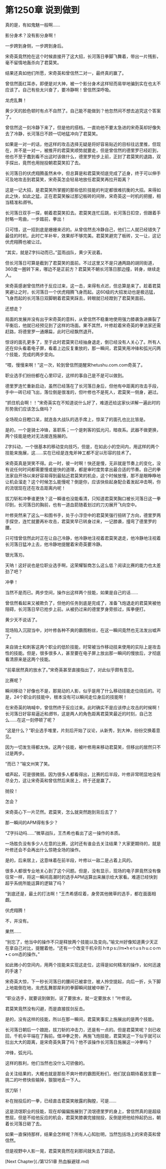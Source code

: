 # 第1250章 说到做到

真的是，有如鬼魅一般啊……

影分身术？没有影分身啊！

一步跨到身侧，一步跨到身后。

宋奇英竟然抢在这个时候直接开了这大招，长河落日拳脚飞舞着，带出一片残影，毫不留情地轰杀向了君莫笑。

结果还真如他们所愿，宋奇英和曾信然二对一，最终真的赢了。

曾信然面红耳赤，即便是对大神，被一个影分身术这样轻而易举地骗到实在也太不应该了。自己有些太兴奋了，要冷静啊！曾信然深呼吸。

龙虎乱舞！

黄少天的脸色顿时有点不自然了。自己能不能做到？他忽然间不想去追究这个答案了。

曾信然这一刻冷静下来了，但是他的搭档，一直劝他不要太急进的宋奇英却好像失去了冷静，长河落日不顾一切地猛冲向了君莫笑。

如果是一对一的话，他这样的攻击选择无疑是将好容易贴近的目标往远里推，但现在，并不是一对一，被推开的君莫笑顺势就要走，但是曾信然的德里罗已经赶到，他也不至于蠢到看不出这时该做什么，德里罗抢步上前，正封了君莫笑的退路，双手探出，竟然也用抛投朝君莫笑扣了去。

长河落日的伏虎翔腾虽然未中，但总算是和君莫笑彻底完成了近身，终于可以伸手可及地攻击到君莫笑，宋奇英怎会轻易地放任君莫笑再拉开距离？

这是一记大招，是君莫笑所掌握的那些低阶技能的判定都很难抗衡的大招。来得如此之快，如此之猛，正在君莫笑躲过那记板砖的间隙，宋奇英这一时机的把握，相当精准和*图*书。

长河落日双手一探，朝着君莫笑扣去。君莫笑连忙后跳，长河落日扣空，但跟着手肘略一弯曲，一步踏前，拳出！

只可惜，这一招到底是姗姗来迟的。从曾信然去冷静自己，他们二人就已经错失了最佳的时机，此时亡羊补牢，效果却不够完美。君莫笑避完了板砖，又一让，这记伏虎翔腾也被让过。

“其实，就是Z字抖动而已。”蓝雨战队，黄少天说着。

但长河落日可算是截到了君莫笑的面前。不过这里又不是只通两路的胡同街道，360度一圈转下来，哪边不是正前方？君莫笑不朝长河落日那边撞，转身，继续走人。

宋奇英感谢曾信然终于反应过来，这一击，来得有点迟，但总算是来了。趁着君莫笑避让之时，长河落日一个伏虎翔腾飞身而起。这60级的大招发动也是极迅猛，飞身而起的长河落日双脚朝着君莫笑踩去，转眼就已经蹬到了君莫笑面前。

还想走？

局面的发展并没有出乎宋奇英的意料，从曾信然不稳重地使用强力膝袭急进撕裂了平衡后，他就已经预见到了这样的场面。果不其然，叶修趁着宋奇英的拳法家还需赶路，将德里罗一通爆扁，此时已经飘然退开。

惊讶的面孔更多了，至于此时君莫笑已经抽身退走，倒已经没有人关心了。所有人还在仰头看着电子屏，看着上边反复重放的，那一瞬间，君莫笑用冲锋和弧光闪两个技能，完成的两步变向。

“喂，慢慢来啊！”这一次，轮到曾信然提醒宋hetushu.com.com奇英了。

职业选手们纷纷都在心里印证，这样的事自己是不是可以做到。

德里罗连忙重新启动，虽然已经落在了长河落日身后，但他有中距离的攻击手段，手中一砖已经飞出，落位倒是很准的，但叶修也不是死人，君莫笑一侧身，避过。

“抓住机会啊！！”宋奇英实在不知道说什么好了，难道还给这家伙详解一遍此时的形势我们应该怎么做吗？

全场观众目瞪口呆，就连各大战队的选手席上，惊呆了的面孔也比比皆是。

是的，一个是骑士冲锋，圣职系；一个是刺客的弧光闪，暗夜系。武器不做更换，两个技能是绝对无法接连施展的。

Z字抖动，一个很基本的移动变向技巧，但是，在如此小的空间内，用这样的两个技能来施展，这……实在已经是连鬼斧神工都不足以形容的技术了。

宋奇英真是哭笑不得。此一时，彼一时啊！快还是慢，无非就是节奏上的变化，没有说任何时间都需要慢或是快的道理，都是审时度势拿出最合适的节奏。自己的拳法家自开场以来好容易得到最贴近君莫笑的机会，这个时候放慢，那不是眼睁睁地让机会溜走？这个时候怎么能慢呢？倒是你，应该快些起身配合着发起冲击啊，你的流氓现在还在攻击距离内呢！

拔刀斩和冲拳谁更快？这一瞬谁也没能看清，只知道君莫笑胸口被长河落日这一拳印到，长河落日的胸前，也有一道血箭随着划过的刀刃展开飞向空中。

叶修突然来了这么一和图书手，处于小浮空中的君莫笑强行扭转了方向，德里罗两手探空，连忙就要再补攻击，君莫笑早已转身过来，一记膝袭，撞弯了德里罗的腰。

只可惜曾信然此时正在让自己冷静，他冷静地注视着君莫笑退走，他冷静地注视着长河落日猛冲上去，他冷静地提醒着宋奇英要冷静。

银光落刃。

天呐！这好说也是位职业选手啊，这荣耀智商怎么这么低？阅读比赛的能力也太差劲了吧？

冲拳！

当然不是而已。两步空间，操作出这样两个技能，如果是自己的话……

曾信然看起来又被欺负了，但他的任务到底是完成了，准备飞炮退走的君莫笑被他阻碍，长河落日早已抢步上前。从被扔过来的德里罗身旁掠过，挥拳便打。

黄少天不说话了。

现场陷入沉寂当中，对叶修各种不爽的霸图粉丝，在这一瞬间竟然也无法发出嘘声了。

来自骑士和刺客这两个职业的低阶技能，时常被当作移动技来使用的实际上是攻击性的技能。但是，很多很多人，甚至要在电子屏上放出那一瞬间的慢放后，才彻底看清原来是这两个技能。

“前辈居然真的放水了。”宋奇英甚至直接指出了，对此似乎颇有意见。

比赛呢？

瞬间移动？好像也不是，那晃动的人影，似乎是用了什么移动技能走位绕后的。可是，24个职业的技能中，根本没有可以瞬间走位身后的技能啊！

在宋奇英的呐喊中，曾信然终于反应过来。此时确实不是应该停止攻击的时候啊！长河落日好容易逼近和*图*书，这是两人的角色距离君莫笑最近的时刻，自己怎么……在这一刻停顿了呢？

“这是什么？”职业选手堆里，片刻后开始了议论，从新秀，到大神，纷纷交换着意见。

因为一切发生得都太快。这两个技能，被叶修用来移动君莫笑，但移出的居然只不过是两步。

“而已？”喻文州笑了笑。

嘘声起，可是很微弱。因为很多人都看得出，比赛的后半段，叶修非常明显地没有尽全力，这让宋奇英和曾信然后来居上，终于还是赢了。

抛投！

怎会？

宋奇英心下一片茫然。君莫笑，怎么就突然跑到背后去了？

那一瞬间的APM得有多少？

“Z字抖动吗……”微草战队，王杰希也看出了这一操作的本质。

一场胜负没有多少人在意的比赛，这时还有谁会去关注结果？大家更期待的，就是叶修还会不会再出什么惊艳全场的操作。

是的，后来居上，这意味着在前半段，叶修以一敌二是占着上风的。

很多人都很专业地关心到了这个问题。但是，没有显示，现场的电子屏竟然没有像往常一样，将这一瞬间高潮时的选手APM运算出来展示给大家看。难道已经快到超乎系统所能运算的逻辑了吗？

“到底还是，最土的打法啊！”王杰希感叹着，身旁其他微草的选手，都在面面相觑。

伏虎翔腾！

不，并没有。

果然……

“别忘了，他当中的操作不只是释放两个技能以及变向。”喻文州好像知道黄少天正在拿自己对比，提醒着他，“还有一个改变千机伞形ｈttｐs://m•hｅtｕsｈu.cｏｍ•ｃom态的操作。”

如此微小的空间内，用两个技能来实现这走位，这得是如何精准的操作，如何迅速的手速？

宋奇英大惊，下一秒长河落日的腰间已被拿住，被人拎空提起，向后一折，头下脚上地栽倒在地，龙虎乱舞那犀利的拳脚瞬间就被中断了。

“职业选手，就要说到做到，说了要放水，就一定要放水！”叶修说。

君莫笑竟然没有闪避，而是直接拔剑反击。

是的，没有这样的技能，所以在那一瞬间，君莫笑事实上施展出的是两个技能。

长河落日朝后一个踉跄，拔刀斩的冲击力，还是有一点的。但是君莫笑呢？剑已收回，千机伞平端在了胸前。借冲拳之势，再施飞炮技能，君莫笑这一下似乎就可以拉出大大的距离，是宋奇英失算了吗？他不该操作长河落日施展这一冲拳吗？

冲锋，弧光闪。

这样的胜利，他们当然也没什么可骄傲的。

会关注结果的，大概也就是那些不爽叶修的霸图死粉们，他们犹自期待着放言要一挑二的叶修快些输掉，狠狠地丢一下人。

拔刀斩！

补在抛投后的一拳，已经直击君莫笑敞露的胸膛，可是……

这是流氓职业的技能，现在却偏偏施展到了流氓德里罗的身上，曾信然真的是超级憋屈，但是不给他反应的机会，君莫笑膝袭完接抛投，反倒是把他给拎起扔出，朝着长河落日砸了去。

如果一直保持那样，结果会怎样呢？所有人心知肚明，当然包括场上的宋奇英和曾信然。

但是视野中人影一晃，君莫笑竟然在刹那间就失去了踪迹。



[Next Chapter](./第1251章 热血躲避球.md)